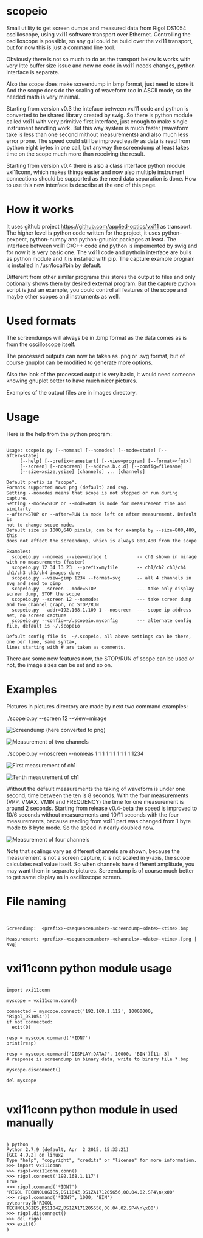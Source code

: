 # scopeio
Small utility to get screen dumps and measured data from Rigol DS1054 oscilloscope, using vxi11 software transport over Ethernet.
Controlling the oscilloscope is possible, so any gui could be build over the vxi11 transport, but for now this is just a command line tool.

Obviously there is not so much to do as the transport below is works with very litte buffer size issue and now no code in vxi11 needs changes, python interface is separate. 

Also the scope does make screendump in bmp format, just need to store it. And the scope does do the scaling of waveform too in ASCII mode, so the needed math is very minimal.

Starting from version v0.3 the inteface between vxi11 code and python is converted to be shared library created by swig. So there is python module called vxi11 with very primitive first interface, just enough to make single instrument handling work. But this way system is much faster (waveform take is less than one second mithout measurements) and also much less error prone. The speed could still be improved easily as data is read from python eight bytes in one call, but anyway the screendump at least takes time on the scope much more than receiving the result.

Starting from version v0.4 there is also a class interface python module vxi11conn, which makes things easier and now also multiple instrument connections should be supported as the need data separation is done. How to use this new interface is describe at the end of this page.

# How it works

It uses github project https://github.com/applied-optics/vxi11 as transport. The higher level is python code written for the project, it uses python-pexpect, python-numpy and python-gnuplot packages at least. The interface between vxi11 C/C++ code and python is impemented by swig and for now it is very basic one. The vxi11 code and pythoin interface are buils as python module and it is installed with pip. The capture example program is installed in /usr/local/bin by default.

Different from other similar programs this stores the output to files and only optionally shows them by desired external program. But the capture python script is just an example, you could control all features of the scope and maybe other scopes and instruments as well.

# Used formats

The screendumps will always be in .bmp format as the data comes as is from the oscilloscope itself.

The processed outputs can now be taken as .png or .svg format, but of course gnuplot can be modified to generate more options.

Also the look of the processed output is very basic, it would need someone knowing gnuplot better to have much nicer pictures.

Examples of the output files are in images directory.

# Usage

Here is the help from the python program:

```

Usage: scopeio.py [--nomeas] [--nomodes] [--mode=state] [--after=state]
     [--help] [--prefix=namestart] [--view=program] [--format=<fmt>] 
     [--screen] [--noscreen] [--addr=a.b.c.d] [--config=filename]
     [--size=xsize,ysize] [channels] ... [channels]

Default prefix is "scope".
Formats supported now: png (default) and svg.
Setting --nomodes means that scope is not stopped or run during capture.
Setting --mode=STOP or --mode=RUN is mode for measurement time and similarly
--after=STOP or --after=RUN is mode left on after measurement. Default is
not to change scope mode.
Default size is 1000,640 pixels, can be for example by --size=800,480, this
does not affect the screendump, which is always 800,480 from the scope

Examples:
  scopeio.py --nomeas --view=mirage 1           -- ch1 shown in mirage with no measurements (faster)
  scopeio.py 12 34 13 23  --prefix=myfile       -- ch1/ch2 ch3/ch4 ch1/ch3 ch3/ch4 images done
  scopeio.py --view=gimp 1234 --format=svg      -- all 4 channels in svg and send to gimp
  scopeio.py --screen --mode=STOP               --- take only display screen dump, STOP the scope
  scopeio.py --screen 12 --nomodes              --- take screen dump and two channel graph, no STOP/RUN
  scopeio.py --addr=192.168.1.100 1 --noscreen  --- scope ip address set, no screen capture
  scopeio.py --config=~/.scopeio.myconfig       --- alternate config file, default is ~/.scopeio

Default config file is  ~/.scopeio, all above settings can be there, one per line, same syntax,
lines starting with # are taken as comments.

```

There are some new features now, the STOP/RUN of scope can be used or not, the image sizes can be set and so on.

# Examples

Pictures in pictures directory are made by next two command examples:

./scopeio.py --screen 12 --view=mirage

![Screendump (here converted to png)](images/scope-1-screendump-12.06.2015-09.29.33.png)

![Measurement of two channels](images/scope-2-12-12.06.2015-09.29.35.png)

./scopeio.py --noscreen --nomeas 1 1 1 1 1 1 1 1 1 1 1234

![First measurement of ch1](images/scope-1-1-12.06.2015-12.12.26.png)

![Tenth measurement of ch1](images/scope-10-1-12.06.2015-12.12.33.png)

Without the default measurements the taking of waveform is under one second, time between the ten is 8 seconds.
With the four measurements (VPP, VMAX, VMIN and FREQUENCY) the time for one measurement is around 2 seconds.
Starting from release v0.4-beta the speed is improved to 10/6 seconds without measurements and 10/11 seconds with the four measurements, because reading from vxi11 part was changed from 1 byte mode to 8 byte mode. So the speed in nearly doubled now.


![Measurement of four channels](images/scope-11-1234-12.06.2015-12.12.35.png)

Note that scalings vary as different channels are shown, because the measurement is not a screen capture, it is not scaled in y-axis, the scope calculates real value itself. So when channels have different amplitude, you may want them in separate pictures. Screendump is of course much better to get same display as in oscilloscope screen.

# File naming

```


Screendump:  <prefix>-<sequencenumber>-screendump-<date>-<time>.bmp

Measurement: <prefix>-<sequencenumber>-<channels>-<date>-<time>.[png | svg]

```

# vxi11conn python module usage

```

import vxi11conn

myscope = vxi11conn.conn()

connected = myscope.connect('192.168.1.112', 10000000, 'Rigol_DS1054'))
if not connected:
  exit(0)

resp = myscope.command('*IDN?')
print(resp)

resp = myscope.command('DISPLAY:DATA?', 10000, 'BIN')[11:-3]
# response is screendump in binary data, write to binary file *.bmp 

myscope.disconnect()

del myscope


```

# vxi11conn python module in used manually

```

$ python
Python 2.7.9 (default, Apr  2 2015, 15:33:21) 
[GCC 4.9.2] on linux2
Type "help", "copyright", "credits" or "license" for more information.
>>> import vxi11conn
>>> rigol=vxi11conn.conn()
>>> rigol.connect('192.168.1.117')
True
>>> rigol.command('*IDN?')
'RIGOL TECHNOLOGIES,DS1104Z,DS1ZA171205656,00.04.02.SP4\n\x00'
>>> rigol.command('*IDN?', 1000, 'BIN')
bytearray(b'RIGOL TECHNOLOGIES,DS1104Z,DS1ZA171205656,00.04.02.SP4\n\x00')
>>> rigol.disconnect()
>>> del rigol
>>> exit(0)
$


```
